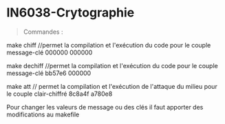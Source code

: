 # IN6038-Crytographie

> Commandes :

make chiff //permet la compilation et l'exécution du code pour le couple message-clé 000000 000000

make dechiff //permet la compilation et l'exécution du code pour le couple message-clé bb57e6 000000

make att // permet la compilation et l'exécution de l'attaque du milieu pour le couple clair-chiffré 8c8a4f a780e8


Pour changer les valeurs de message ou des clés il faut apporter des modifications au makefile
